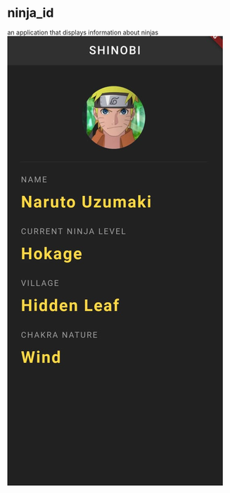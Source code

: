 # ninja_id

an application that displays information about ninjas
![Naruto-Page](https://github.com/all0fme/ninja_id/blob/master/ScreenShots/ss1.jpeg?raw=true)
